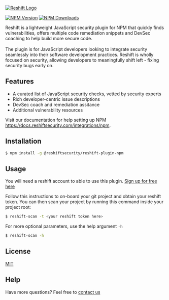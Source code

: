 [![Reshift Logo](https://reshiftsecurity-content.s3.ca-central-1.amazonaws.com/icons/reshift.png)](http://reshiftsecurity.com/)

  [![NPM Version][npm-image]][npm-url]
  [![NPM Downloads][downloads-image]][downloads-url]

Reshift is a lightweight JavaScript security plugin for NPM that quickly finds vulnerabilities, offers multiple code remediation snippets and DevSec coaching to help build more secure code.
<br/>
<br/>
The plugin is for JavaScript developers looking to integrate security seamlessly into their software development practices. Reshift is wholly focused on security, allowing developers to meaningfully shift left - fixing security bugs early on.

## Features
* A curated list of JavaScript security checks, vetted by security experts
* Rich developer-centric issue descriptions
* DevSec coach and remediation assitance
* Additional vulnerability resources

Visit our documentation for help setting up NPM https://docs.reshiftsecurity.com/integrations/npm.

## Installation

```bash
$ npm install -g @reshiftsecurity/reshift-plugin-npm
```

## Usage

You will need a reshift account to able to use this plugin. [Sign up for free here](https://reshift.reshiftsecurity.com/onboarding)

Follow this instructions to on-board your git project and obtain your reshift token. You can then scan your project by running this command inside your project root:
```bash
$ reshift-scan -t <your reshift token here>
```
For more optional parameters, use the help argument `-h`
```bash
$ reshift-scan -h
```

## License

  [MIT](LICENSE)

[npm-image]: https://img.shields.io/npm/v/@reshiftsecurity/reshift-plugin-npm.svg
[npm-url]: https://npmjs.org/package/@reshiftsecurity/reshift-plugin-npm
[downloads-image]: https://img.shields.io/npm/dw/@reshiftsecurity/reshift-npm-plugin
[downloads-url]: https://npmcharts.com/compare/@reshiftsecurity/reshift-plugin-npm?minimal=true

## Help
Have more questions? Feel free to [contact us](mailto:dev@reshiftsecurity.com)
